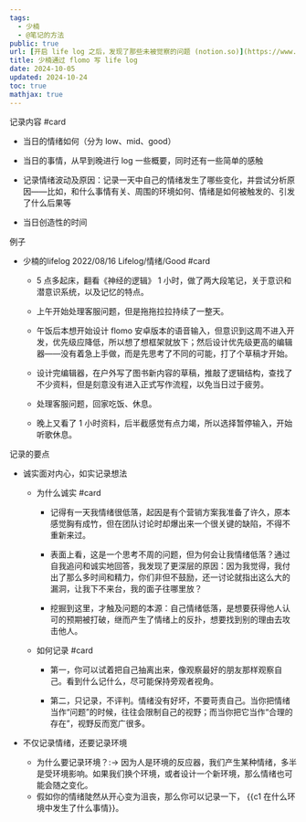 ```yaml
---
tags:
  - 少楠
  - @笔记的方法
public: true
url: [开启 life log 之后，发现了那些未被觉察的问题 (notion.so)](https://www.notion.so/life-log-7cdf84fca17b406aafbea9a2ec9ad5ce), [开启 life log 之后，我发现了哪些未被觉察的问题？](https://mp.weixin.qq.com/s/I0qsDG0G43VtvYhcs1h8Yg)
title: 少楠通过 flomo 写 life log
date: 2024-10-05
updated: 2024-10-24
toc: true
mathjax: true
---
```


记录内容 #card
  + 当日的情绪如何（分为 low、mid、good）

  + 当日的事情，从早到晚进行 log 一些概要，同时还有一些简单的感触

  + 记录情绪波动及原因：记录一天中自己的情绪发生了哪些变化，并尝试分析原因——比如，和什么事情有关、周围的环境如何、情绪是如何被触发的、引发了什么后果等

  + 当日创造性的时间

例子

  + 少楠的lifelog 2022/08/16 Lifelog/情绪/Good #card
    + 5 点多起床，翻看《神经的逻辑》 1 小时，做了两大段笔记，关于意识和潜意识系统，以及记忆的特点。

    + 上午开始处理客服问题，但是拖拖拉拉持续了一整天。

    + 午饭后本想开始设计 flomo 安卓版本的语音输入，但意识到这周不进入开发，优先级应降低，所以想了想框架就放下；然后设计优先级更高的编辑器——没有着急上手做，而是先思考了不同的可能，打了个草稿才开始。

    + 设计完编辑器，在户外写了图书新内容的草稿，推敲了逻辑结构，查找了不少资料，但是刻意没有进入正式写作流程，以免当日过于疲劳。

    + 处理客服问题，回家吃饭、休息。

    + 晚上又看了 1 小时资料，后半截感觉有点力竭，所以选择暂停输入，开始听歌休息。

记录的要点

  + 诚实面对内心，如实记录想法

    + 为什么诚实 #card
      + 记得有一天我情绪很低落，起因是有个营销方案我准备了许久，原本感觉胸有成竹，但在团队讨论时却爆出来一个很关键的缺陷，不得不重新来过。

      + 表面上看，这是一个思考不周的问题，但为何会让我情绪低落？通过自我追问和诚实地回答，我发现了更深层的原因：因为我觉得，我付出了那么多时间和精力，你们非但不鼓励，还一讨论就指出这么大的漏洞，让我下不来台，我的面子往哪里放？

      + 挖掘到这里，才触及问题的本源：自己情绪低落，是想要获得他人认可的预期被打破，继而产生了情绪上的反扑，想要找到别的理由去攻击他人。

    + 如何记录 #card
      + 第一，你可以试着把自己抽离出来，像观察最好的朋友那样观察自己。看到什么记什么，尽可能保持旁观者视角。

      + 第二，只记录，不评判。情绪没有好坏，不要苛责自己。当你把情绪当作“问题”的时候，往往会限制自己的视野；而当你把它当作“合理的存在”，视野反而宽广很多。

  + 不仅记录情绪，还要记录环境
    + 为什么要记录环境？:-> 因为人是环境的反应器，我们产生某种情绪，多半是受环境影响。如果我们换个环境，或者设计一个新环境，那么情绪也可能会随之变化。
    + 假如你的情绪陡然从开心变为沮丧，那么你可以记录一下， {{c1 在什么环境中发生了什么事情}}。

